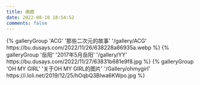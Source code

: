 ```yaml
---
title: 画廊
date: 2022-08-10 18:54:52
comments: false
---
```

<div class="gallery-group-main">
{% galleryGroup 'ACG' '那些二次元的故事' '/gallery/ACG' https://bu.dusays.com/2022/11/26/638228a86935a.webp %}
{% galleryGroup '岳阳' '2017年5月岳阳' '/gallery/YY' https://bu.dusays.com/2022/11/27/63831b681e9f8.jpg %}
{% galleryGroup 'OH MY GIRL' '关于OH MY GIRL的图片' '/Gallery/ohmygirl' https://i.loli.net/2019/12/25/hOqbQ3BIwa6KWpo.jpg %}
</div>


